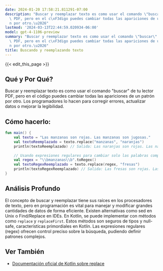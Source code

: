 ```yaml
---
date: 2024-01-20 17:58:21.811291-07:00
description: "Buscar y reemplazar texto es como usar el comando \"buscar\" de tu lector\
  \ PDF, pero en el c\xF3digo puedes cambiar todas las apariciones de un patr\xF3\
  n por otro.\u2026"
lastmod: '2024-03-13T22:44:59.020934-06:00'
model: gpt-4-1106-preview
summary: "Buscar y reemplazar texto es como usar el comando \"buscar\" de tu lector\
  \ PDF, pero en el c\xF3digo puedes cambiar todas las apariciones de un patr\xF3\
  n por otro.\u2026"
title: Buscando y reemplazando texto
---
```


{{< edit_this_page >}}

## Qué y Por Qué?
Buscar y reemplazar texto es como usar el comando "buscar" de tu lector PDF, pero en el código puedes cambiar todas las apariciones de un patrón por otro. Los programadores lo hacen para corregir errores, actualizar datos o mejorar la legibilidad.

## Cómo hacerlo:
```Kotlin
fun main() {
    val texto = "Las manzanas son rojas. Las manzanas son jugosas."
    val textoReemplazado = texto.replace("manzanas", "naranjas")
    println(textoReemplazado) // Salida: Las naranjas son rojas. Las naranjas son jugosas.
    
    // Usando expresiones regulares para cambiar solo las palabras completas
    val regex = "\\bmanzanas\\b".toRegex()
    val textoRegexReemplazado = texto.replace(regex, "fresas")
    println(textoRegexReemplazado) // Salida: Las fresas son rojas. Las fresas son jugosas.
}
```

## Análisis Profundo
El concepto de buscar y reemplazar tiene sus raíces en los procesadores de texto, pero en programación es vital para manejar y modificar grandes cantidades de datos de forma eficiente. Existen alternativas como sed en Unix o Find/Replace en IDEs. En Kotlin, se puede implementar con métodos como `replace` y `replaceFirst`. Estos métodos son seguros de tipos y null-safe, características primordiales en Kotlin. Las expresiones regulares (regex) ofrecen control preciso sobre la búsqueda, pudiendo definir patrones complejos.

## Ver También
- [Documentación oficial de Kotlin sobre replace](https://kotlinlang.org/api/latest/jvm/stdlib/kotlin.text/replace.html)
